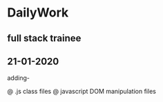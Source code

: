 # DailyWork
full stack trainee
---------------------
21-01-2020
-----------
adding-

@ .js class files
@ javascript DOM manipulation files